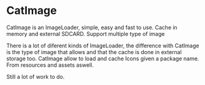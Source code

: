 CatImage
========

CatImage is an ImageLoader, simple, easy and fast to use. Cache in memory and external SDCARD. Support multiple type of image


There is a lot of diferent kinds of ImageLoader, the difference with CatImage is the type of image that allows and that the cache is done in external storage too.
CatImage allow to load and cache Icons given a package name. From resources and assets aswell.

Still a lot of work to do. 
